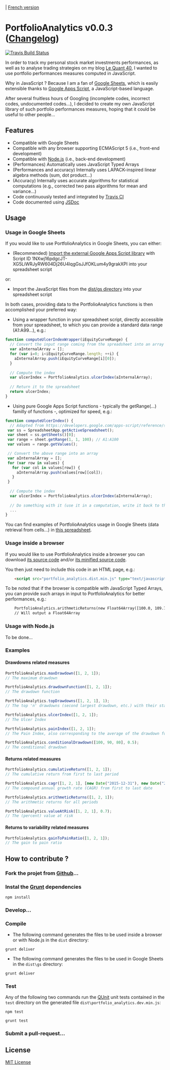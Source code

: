 | [French version](readme.fr.md)

# PortfolioAnalytics v0.0.3 ([Changelog](changelog.md))

[![Travis Build Status](https://travis-ci.org/lequant40/portfolio_analytics_js.svg?style=flat)](https://travis-ci.org/lequant40/portfolio_analytics_js)

In order to track my personal stock market investments performances, as well as to analyse trading strategies on my blog [Le Quant 40](http://www.lequant40.com/), I wanted to use portfolio performances measures computed in JavaScript.

Why in JavaScript ? Because I am a fan of [Google Sheets](https://www.google.com/sheets/about/), which is easily extensible thanks to [Google Apps Script](https://developers.google.com/apps-script/), a JavaScript-based language.

After several fruitless hours of Googling (incomplete codes, incorrect codes, undocumented codes...), I decided to create my own JavaScript library of such portfolio performances measures, hoping that it could be useful to other people...


## Features

- Compatible with Google Sheets
- Compatible with any browser supporting ECMAScript 5 (i.e., front-end development)
- Compatible with [Node.js](https://nodejs.org/) (i.e., back-end development)
- (Performances) Automatically uses JavaScript Typed Arrays
- (Performances and accuracy) Internally uses LAPACK-inspired linear algebra methods (sum, dot product...)
- (Accuracy) Internally uses accurate algorithms for statistical computations (e.g., corrected two pass algorithms for mean and variance...)
- Code continuously tested and integrated by [Travis CI](https://travis-ci.org/)
- Code documented using [JSDoc](http://usejsdoc.org/)

## Usage

### Usage in Google Sheets

If you would like to use PortfolioAnalytics in Google Sheets, you can either:

- (Recommended) [Import the external Google Apps Script library](https://developers.google.com/apps-script/guide_libraries) with Script ID 1NXwj16pdgcJT-XG5LiWRJyRW604Dj26U4lqgGsJJfOKLum4y9grakXPI into your spreadsheet script

or:

- Import the JavaScript files from the [dist/gs directory](https://github.com/lequant40/portfolio_analytics_js/tree/master/dist/gs) into your spreadsheet script

In both cases, providing data to the PortfolioAnalytics functions is then accomplished your preferred way:

- Using a wrapper function in your spreadsheet script, directly accessible from your spreadsheet, to which you can provide a standard data range (A1:A99...), e.g.:

```js
function computeUlcerIndexWrapper(iEquityCurveRange) {
  // Convert the input range coming from the spreadsheet into an array
  var aInternalArray = [];
  for (var i=0; i<iEquityCurveRange.length; ++i) {
    aInternalArray.push(iEquityCurveRange[i][0]);
  }
    
  // Compute the index
  var ulcerIndex = PortfolioAnalytics.ulcerIndex(aInternalArray);
  
  // Return it to the spreadsheet
  return ulcerIndex;
}
```

- Using pure Google Apps Script functions - typically the getRange(...) familly of functions -, optimized for speed, e.g.:

```js
function computeUlcerIndex() {
  // Adapted from https://developers.google.com/apps-script/reference/spreadsheet/sheet#getrangerow-column-numrows
 var ss = SpreadsheetApp.getActiveSpreadsheet();
 var sheet = ss.getSheets()[0];
 var range = sheet.getRange(1, 1, 100); // A1:A100
 var values = range.getValues();

 // Convert the above range into an array
 var aInternalArray = [];
 for (var row in values) {
   for (var col in values[row]) {
     aInternalArray.push(values[row][col]);
   }
 }
 
  // Compute the index
  var ulcerIndex = PortfolioAnalytics.ulcerIndex(aInternalArray);
  
  // Do something with it (use it in a computation, write it back to the spreadsheet, etc.
  ...
}
```

You can find examples of PortfolioAnalytics usage in Google Sheets (data retrieval from cells...) in [this spreadsheet](https://docs.google.com/spreadsheets/d/16FDa3mhrvo8FTD62ravszhMZEkR-gIpipK4uLRNbj-o/edit?usp=sharing). 


### Usage inside a browser

If you would like to use PortfolioAnalytics inside a browser you can download [its source code](http://raw.github.com/lequant40/portfolio_analytics_js/master/dist/portfolio_analytics.dist.js) and/or [its minified source code](http://raw.github.com/lequant40/portfolio_analytics_js/master/dist/portfolio_analytics.dist.min.js).

You then just need to include this code in an HTML page, e.g.:
```html
	<script src="portfolio_analytics.dist.min.js" type="text/javascript"></script>
```

To be noted that if the browser is compatible with JavaScript Typed Arrays, you can provide such arrays in input to PortfolioAnalytics for better performances, e.g.:
```html
	PortfolioAnalytics.arithmeticReturns(new Float64Array([100.0, 109.75, 111.25]))
	// Will output a Float64Array
```

### Usage with Node.js

To be done...

### Examples

#### Drawdowns related measures

```js
PortfolioAnalytics.maxDrawdown([1, 2, 1]); 
// The maximum drawdown

PortfolioAnalytics.drawdownFunction([1, 2, 1]); 
// The drawdown function

PortfolioAnalytics.topDrawdowns([1, 2, 1], 1); 
// The top 'n' drawdowns (second largest drawdown, etc.) with their start/end indexes

PortfolioAnalytics.ulcerIndex([1, 2, 1]);
// The Ulcer Index

PortfolioAnalytics.painIndex([1, 2, 1]);
// The Pain Index, also corresponding to the average of the drawdown function

PortfolioAnalytics.conditionalDrawdown([100, 90, 80], 0.5);
// The conditional drawdown
```

#### Returns related measures

```js
PortfolioAnalytics.cumulativeReturn([1, 2, 1]); 
// The cumulative return from first to last period

PortfolioAnalytics.cagr([1, 2, 1], [new Date("2015-12-31"), new Date("2016-12-31"), new Date("2017-12-31")]); 
// The compound annual growth rate (CAGR) from first to last date

PortfolioAnalytics.arithmeticReturns([1, 2, 1]); 
// The arithmetic returns for all periods

PortfolioAnalytics.valueAtRisk([1, 2, 1], 0.7);
// The (percent) value at risk
```

#### Returns to variability related measures

```js
PortfolioAnalytics.gainToPainRatio([1, 2, 1]); 
// The gain to pain ratio
```

## How to contribute ?

### Fork the projet from [Github](https://github.com/)...


### Instal the [Grunt](http://gruntjs.com/) dependencies

```
npm install
```

### Develop...

### Compile

- The following command generates the files to be used inside a browser or with Node.js in the `dist` directory:

```
grunt deliver
```

- The following command generates the files to be used in Google Sheets in the `dist\gs` directory:

```
grunt deliver
```

### Test

Any of the following two commands run the [QUnit](https://qunitjs.com/) unit tests contained in the `test` directory on the generated file `dist\portfolio_analytics.dev.min.js`:

```
npm test
```

```
grunt test
```

### Submit a pull-request...


## License

[MIT License](https://en.wikipedia.org/wiki/MIT_License)

